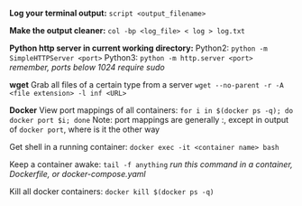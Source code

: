 

**Log your terminal output:**
`script <output_filename>`

**Make the output cleaner:**
`col -bp <log_file> < log > log.txt`

**Python http server in current working directory:**
Python2:
`python -m SimpleHTTPServer <port>`
Python3:
`python -m http.server <port>`
*remember, ports below 1024 require sudo*

**wget**
Grab all files of a certain type from a server
`wget --no-parent -r -A <file extension> -l inf <URL>`

**Docker**
View port mappings of all containers:
`for i in $(docker ps -q); do docker port $i; done`
Note: port mappings are generally <host>:<container>, except in output of `docker port`, where is it the other way

Get shell in a running container:
`docker exec -it <container name> bash`

Keep a container awake:
`tail -f anything`
*run this command in a container, Dockerfile, or docker-compose.yaml*

Kill all docker containers:
`docker kill $(docker ps -q)`
